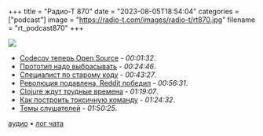 +++
title = "Радио-Т 870"
date = "2023-08-05T18:54:04"
categories = ["podcast"]
image = "https://radio-t.com/images/radio-t/rt870.jpg"
filename = "rt_podcast870"
+++

![](https://radio-t.com/images/radio-t/rt870.jpg)

- [Codecov теперь Open Source](https://about.codecov.io/blog/codecov-is-now-open-source/) - *00:01:32*.
- [Прототип надо выбрасывать](https://ntietz.com/blog/throw-away-your-first-draft/) - *00:24:46*.
- [Специалист по старому коду](https://taylor.town/entire-career) - *00:43:27*.
- [Революция подавлена, Reddit победил](https://gizmodo.com/reddit-news-blackout-protest-is-finally-over-reddit-won-1850707509) - *00:56:31*.
- [Clojure ждут трудные времена](https://clojure.org/news/2023/08/04/next-rich) - *01:19:07*.
- [Как построить токсичную команду](https://badsoftwareadvice.substack.com/p/how-to-build-toxic-software-teams) - *01:24:32*.
- [Темы слушателей](https://radio-t.com/p/2023/08/01/prep-870/) - *01:50:25*.


[аудио](https://cdn.radio-t.com/rt_podcast870.mp3) • [лог чата](https://chat.radio-t.com/logs/radio-t-870.html)
<audio src="https://cdn.radio-t.com/rt_podcast870.mp3" preload="none"></audio>
